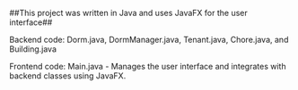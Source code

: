 ##This project was written in Java and uses JavaFX for the user interface##

Backend code:
Dorm.java, DormManager.java, Tenant.java, Chore.java, and Building.java

Frontend code:
Main.java - Manages the user interface and integrates with backend classes using JavaFX.

